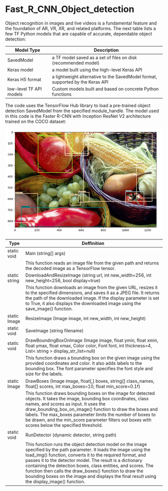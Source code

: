 # Fast_R_CNN_Object_detection

Object recognition in images and live videos is a fundamental feature and the foundation of AR, VR, XR, and related platforms. The next table lists a few TF Python models that are capable of accurate, dependable object detection:

| Model Type             | Description                |
|-------------------------|--------------------------------------------------------------------------------|
| SavedModel              | a TF model saved as a set of files on disk (recommended model)                 |
| Keras model             | a model built using the high-level Keras API                                   |
| Keras H5 format         | a lightweight alternative to the SavedModel format, supported by the Keras API |
| low-level TF API models | Custom models built and based on concrete Python functions                     |

The code uses the TensorFlow Hub library to load a pre-trained object detection SavedModel from the specified module_handle. The model used in this code is the Faster R-CNN with Inception ResNet V2 architecture trained on the COCO dataset:

![alt "Vegetables detection results based on TensorFlow object detection algorithm"](https://github.com/radubm1/Fast_R_CNN_Object_detection/blob/main/image.png?raw=true)

| Type          | Deffinition                                                                                                                                                                                                                                                                                                                                                                                                                                                               |
|---------------|---------------------------------------------------------------------------------------------------------------------------------------------------------------------------------------------------------------------------------------------------------------------------------------------------------------------------------------------------------------------------------------------------------------------------------------------------------------------------|
| static void   | Main (string[] args)                                                                                                                                                                                                                                                                                                                                                                                                                                                      |
|               | This function reads an image file from the given path and returns the decoded image as a TensorFlow tensor.                                                                                                                                                                                                                                                                                                                                                               |
| static string | DownloadAndResizeImage (string url, int new_width=256, int new_height=256, bool display=true)                                                                                                                                                                                                                                                                                                                                                                             |
|               | This function downloads an image from the given URL, resizes it to the specified dimensions, and saves it as a JPEG file. It returns the path of the downloaded image. If the display parameter is set to True, it also displays the downloaded image using the save_image() function.                                                                                                                                                                                    |
| static Image  | ResizeImage (Image image, int new_width, int new_height)                                                                                                                                                                                                                                                                                                                                                                                                                  |
| static void   | SaveImage (string filename)                                                                                                                                                                                                                                                                                                                                                                                                                                               |
| static void   | DrawBoundingBoxOnImage (Image image, float ymin, float xmin, float ymax, float xmax, Color color, Font font, int thickness=4, List< string > display_str_list=null)                                                                                                                                                                                                                                                                                                       |
|               | This function draws a bounding box on the given image using the provided coordinates and color. It also adds labels to the bounding box. The font parameter specifies the font style and size for the labels.                                                                                                                                                                                                                                                             |
| static Image  | DrawBoxes (Image image, float[,] boxes, string[] class_names, float[] scores, int max_boxes=10, float min_score=0.1f)                                                                                                                                                                                                                                                                                                                                                     |
|               | This function draws bounding boxes on the image for detected objects. It takes the image, bounding box coordinates, class names, and scores as input. It uses the draw_bounding_box_on_image() function to draw the boxes and labels. The max_boxes parameter limits the number of boxes to be drawn, and the min_score parameter filters out boxes with scores below the specified threshold.                                                                            |
| static void   | RunDetector (dynamic detector, string path)                                                                                                                                                                                                                                                                                                                                                                                                                               |
|               | This function runs the object detection model on the image specified by the path parameter. It loads the image using the load_img() function, converts it to the required format, and passes it to the detector model. The result is a dictionary containing the detection boxes, class entities, and scores. The function then calls the draw_boxes() function to draw the bounding boxes on the image and displays the final result using the display_image() function. |

